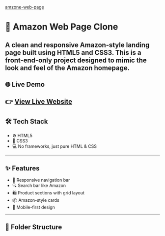 [amzone-web-page]( https://chauhanjitendra.github.io/amzone-web-page/)

# 🛒 Amazon Web Page Clone

A clean and responsive **Amazon-style landing page** built using **HTML5** and **CSS3**. This is a front-end-only project designed to mimic the look and feel of the Amazon homepage.
---

## 🌐 Live Demo

👉 [View Live Website]( https://chauhanjitendra.github.io/amzone-web-page/)
---
## 🛠️ Tech Stack
- ⚙️ HTML5
- 🎨 CSS3
- 💻 No frameworks, just pure HTML & CSS
---
## ✨ Features
- 🧭 Responsive navigation bar
- 🔍 Search bar like Amazon
- 🛍️ Product sections with grid layout
- 📦 Amazon-style cards
- 📱 Mobile-first design
---
## 📁 Folder Structure
